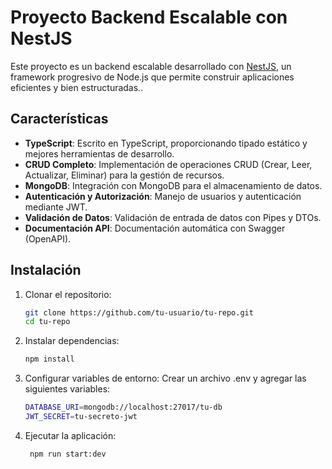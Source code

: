 # Proyecto Backend Escalable con NestJS

Este proyecto es un backend escalable desarrollado con [NestJS](https://nestjs.com/), un framework progresivo de Node.js que permite construir aplicaciones eficientes y bien estructuradas..

## Características

- **TypeScript**: Escrito en TypeScript, proporcionando tipado estático y mejores herramientas de desarrollo.
- **CRUD Completo**: Implementación de operaciones CRUD (Crear, Leer, Actualizar, Eliminar) para la gestión de recursos.
- **MongoDB**: Integración con MongoDB para el almacenamiento de datos.
- **Autenticación y Autorización**: Manejo de usuarios y autenticación mediante JWT.
- **Validación de Datos**: Validación de entrada de datos con Pipes y DTOs.
- **Documentación API**: Documentación automática con Swagger (OpenAPI).

## Instalación

1. Clonar el repositorio:
   ```bash
   git clone https://github.com/tu-usuario/tu-repo.git
   cd tu-repo
2. Instalar dependencias:
   ```bash
   npm install
   
3. Configurar variables de entorno:
   Crear un archivo .env y agregar las siguientes variables:
    ```bash
    DATABASE_URI=mongodb://localhost:27017/tu-db
    JWT_SECRET=tu-secreto-jwt
   
4. Ejecutar la aplicación:
   ```bash
    npm run start:dev
   
[//]: # (Estructura del Proyecto)

[//]: # (   ```bash)

[//]: # (src/)

[//]: # (├── app.module.ts)

[//]: # (├── main.ts)

[//]: # (├── common/)

[//]: # (│   ├── filters/)

[//]: # (│   ├── guards/)

[//]: # (│   └── pipes/)

[//]: # (├── modules/)

[//]: # (│   ├── auth/)

[//]: # (│   ├── users/)

[//]: # (│   └── items/)

[//]: # (├── services/)

[//]: # (└── controllers/)



